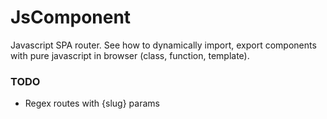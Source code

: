 # JsComponent
Javascript SPA router. See how to dynamically import, export components with pure javascript in browser (class, function, template). 

### TODO
 - Regex routes with {slug} params